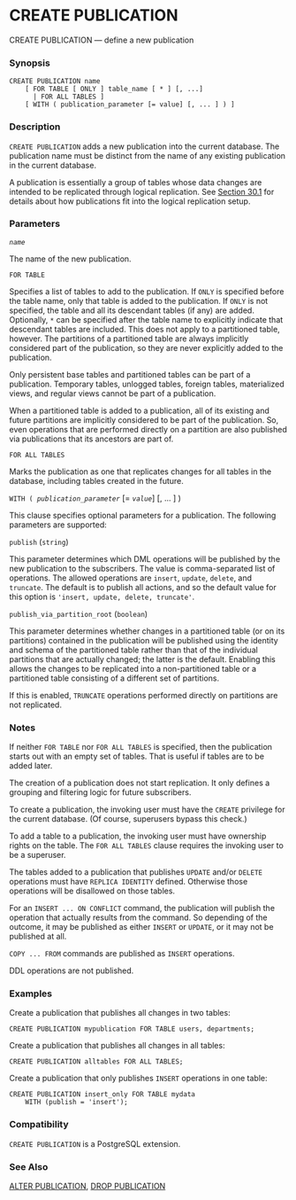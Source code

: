 # CREATE PUBLICATION

CREATE PUBLICATION — define a new publication

### Synopsis

```
CREATE PUBLICATION name
    [ FOR TABLE [ ONLY ] table_name [ * ] [, ...]
      | FOR ALL TABLES ]
    [ WITH ( publication_parameter [= value] [, ... ] ) ]
```

### Description

`CREATE PUBLICATION` adds a new publication into the current database. The publication name must be distinct from the name of any existing publication in the current database.

A publication is essentially a group of tables whose data changes are intended to be replicated through logical replication. See [Section 30.1](https://www.postgresql.org/docs/13/logical-replication-publication.html) for details about how publications fit into the logical replication setup.

### Parameters

_`name`_

The name of the new publication.

`FOR TABLE`

Specifies a list of tables to add to the publication. If `ONLY` is specified before the table name, only that table is added to the publication. If `ONLY` is not specified, the table and all its descendant tables (if any) are added. Optionally, `*` can be specified after the table name to explicitly indicate that descendant tables are included. This does not apply to a partitioned table, however. The partitions of a partitioned table are always implicitly considered part of the publication, so they are never explicitly added to the publication.

Only persistent base tables and partitioned tables can be part of a publication. Temporary tables, unlogged tables, foreign tables, materialized views, and regular views cannot be part of a publication.

When a partitioned table is added to a publication, all of its existing and future partitions are implicitly considered to be part of the publication. So, even operations that are performed directly on a partition are also published via publications that its ancestors are part of.

`FOR ALL TABLES`

Marks the publication as one that replicates changes for all tables in the database, including tables created in the future.

`WITH ( `_`publication_parameter`_ \[= _`value`_] \[, ... ] )

This clause specifies optional parameters for a publication. The following parameters are supported:

`publish` (`string`)

This parameter determines which DML operations will be published by the new publication to the subscribers. The value is comma-separated list of operations. The allowed operations are `insert`, `update`, `delete`, and `truncate`. The default is to publish all actions, and so the default value for this option is `'insert, update, delete, truncate'`.

`publish_via_partition_root` (`boolean`)

This parameter determines whether changes in a partitioned table (or on its partitions) contained in the publication will be published using the identity and schema of the partitioned table rather than that of the individual partitions that are actually changed; the latter is the default. Enabling this allows the changes to be replicated into a non-partitioned table or a partitioned table consisting of a different set of partitions.

If this is enabled, `TRUNCATE` operations performed directly on partitions are not replicated.

### Notes

If neither `FOR TABLE` nor `FOR ALL TABLES` is specified, then the publication starts out with an empty set of tables. That is useful if tables are to be added later.

The creation of a publication does not start replication. It only defines a grouping and filtering logic for future subscribers.

To create a publication, the invoking user must have the `CREATE` privilege for the current database. (Of course, superusers bypass this check.)

To add a table to a publication, the invoking user must have ownership rights on the table. The `FOR ALL TABLES` clause requires the invoking user to be a superuser.

The tables added to a publication that publishes `UPDATE` and/or `DELETE` operations must have `REPLICA IDENTITY` defined. Otherwise those operations will be disallowed on those tables.

For an `INSERT ... ON CONFLICT` command, the publication will publish the operation that actually results from the command. So depending of the outcome, it may be published as either `INSERT` or `UPDATE`, or it may not be published at all.

`COPY ... FROM` commands are published as `INSERT` operations.

DDL operations are not published.

### Examples

Create a publication that publishes all changes in two tables:

```
CREATE PUBLICATION mypublication FOR TABLE users, departments;
```

Create a publication that publishes all changes in all tables:

```
CREATE PUBLICATION alltables FOR ALL TABLES;
```

Create a publication that only publishes `INSERT` operations in one table:

```
CREATE PUBLICATION insert_only FOR TABLE mydata
    WITH (publish = 'insert');
```

### Compatibility

`CREATE PUBLICATION` is a PostgreSQL extension.

### See Also

[ALTER PUBLICATION](alter-publication.md), [DROP PUBLICATION](drop-publication.md)
